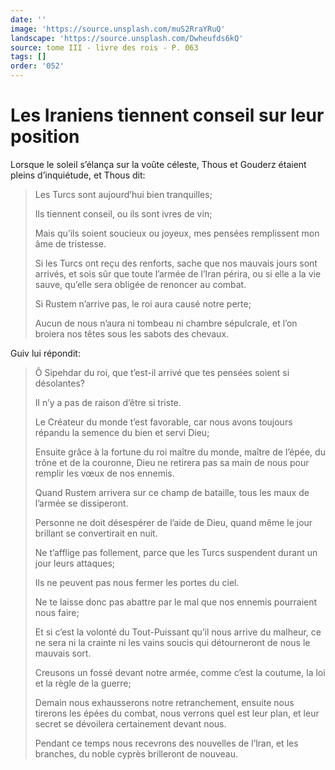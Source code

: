 ```yaml
---
date: ''
image: 'https://source.unsplash.com/muS2RraYRuQ'
landscape: 'https://source.unsplash.com/Dwheufds6kQ'
source: tome III - livre des rois - P. 063
tags: []
order: '052'
---
```


# Les Iraniens tiennent conseil sur leur position

Lorsque le soleil s’élança sur la voûte céleste, Thous et Gouderz étaient pleins d’inquiétude, et Thous dit:

> Les Turcs sont aujourd’hui bien tranquilles;
>
> Ils tiennent conseil, ou ils sont ivres de vin;
>
> Mais qu’ils soient soucieux ou joyeux, mes pensées remplissent mon âme de tristesse.
>
> Si les Turcs ont reçu des renforts, sache que nos mauvais jours sont arrivés, et sois sûr que toute l’armée de l’Iran périra, ou si elle a la vie sauve, qu’elle sera obligée de renoncer au combat.
>
> Si Rustem n’arrive pas, le roi aura causé notre perte;
>
> Aucun de nous n’aura ni tombeau ni chambre sépulcrale, et l’on broiera nos têtes sous les sabots des chevaux.

Guiv lui répondit:

> Ô Sipehdar du roi, que t’est-il arrivé que tes pensées soient si désolantes?
>
> Il n’y a pas de raison d’être si triste.
>
> Le Créateur du monde t’est favorable, car nous avons toujours répandu la semence du bien et servi Dieu;
>
> Ensuite grâce à la fortune du roi maître du monde, maître de l’épée, du trône et de la couronne, Dieu ne retirera pas sa main de nous pour remplir les vœux de nos ennemis.
>
> Quand Rustem arrivera sur ce champ de bataille, tous les maux de l’armée se dissiperont.
>
> Personne ne doit désespérer de l’aide de Dieu, quand même le jour brillant se convertirait en nuit.
>
> Ne t’afflige pas follement, parce que les Turcs suspendent durant un jour leurs attaques;
>
> Ils ne peuvent pas nous fermer les portes du ciel.
>
> Ne te laisse donc pas abattre par le mal que nos ennemis pourraient nous faire;
>
> Et si c’est la volonté du Tout-Puissant qu’il nous arrive du malheur, ce ne sera ni la crainte ni les vains soucis qui détourneront de nous le mauvais sort.
>
> Creusons un fossé devant notre armée, comme c’est la coutume, la loi et la règle de la guerre;
>
> Demain nous exhausserons notre retranchement, ensuite nous tirerons les épées du combat, nous verrons quel est leur plan, et leur secret se dévoilera certainement devant nous.
>
> Pendant ce temps nous recevrons des nouvelles de l’lran, et les branches, du noble cyprès brilleront de nouveau.
